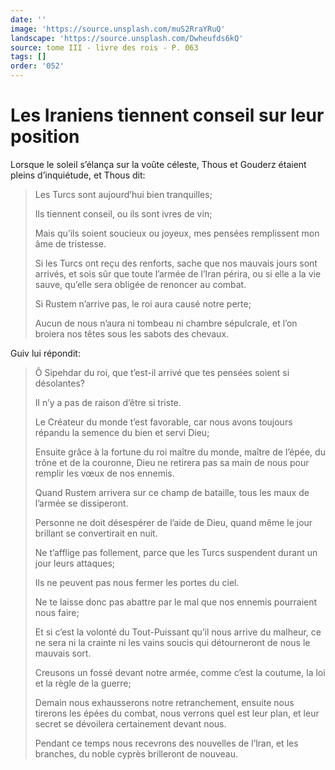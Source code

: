 ```yaml
---
date: ''
image: 'https://source.unsplash.com/muS2RraYRuQ'
landscape: 'https://source.unsplash.com/Dwheufds6kQ'
source: tome III - livre des rois - P. 063
tags: []
order: '052'
---
```


# Les Iraniens tiennent conseil sur leur position

Lorsque le soleil s’élança sur la voûte céleste, Thous et Gouderz étaient pleins d’inquiétude, et Thous dit:

> Les Turcs sont aujourd’hui bien tranquilles;
>
> Ils tiennent conseil, ou ils sont ivres de vin;
>
> Mais qu’ils soient soucieux ou joyeux, mes pensées remplissent mon âme de tristesse.
>
> Si les Turcs ont reçu des renforts, sache que nos mauvais jours sont arrivés, et sois sûr que toute l’armée de l’Iran périra, ou si elle a la vie sauve, qu’elle sera obligée de renoncer au combat.
>
> Si Rustem n’arrive pas, le roi aura causé notre perte;
>
> Aucun de nous n’aura ni tombeau ni chambre sépulcrale, et l’on broiera nos têtes sous les sabots des chevaux.

Guiv lui répondit:

> Ô Sipehdar du roi, que t’est-il arrivé que tes pensées soient si désolantes?
>
> Il n’y a pas de raison d’être si triste.
>
> Le Créateur du monde t’est favorable, car nous avons toujours répandu la semence du bien et servi Dieu;
>
> Ensuite grâce à la fortune du roi maître du monde, maître de l’épée, du trône et de la couronne, Dieu ne retirera pas sa main de nous pour remplir les vœux de nos ennemis.
>
> Quand Rustem arrivera sur ce champ de bataille, tous les maux de l’armée se dissiperont.
>
> Personne ne doit désespérer de l’aide de Dieu, quand même le jour brillant se convertirait en nuit.
>
> Ne t’afflige pas follement, parce que les Turcs suspendent durant un jour leurs attaques;
>
> Ils ne peuvent pas nous fermer les portes du ciel.
>
> Ne te laisse donc pas abattre par le mal que nos ennemis pourraient nous faire;
>
> Et si c’est la volonté du Tout-Puissant qu’il nous arrive du malheur, ce ne sera ni la crainte ni les vains soucis qui détourneront de nous le mauvais sort.
>
> Creusons un fossé devant notre armée, comme c’est la coutume, la loi et la règle de la guerre;
>
> Demain nous exhausserons notre retranchement, ensuite nous tirerons les épées du combat, nous verrons quel est leur plan, et leur secret se dévoilera certainement devant nous.
>
> Pendant ce temps nous recevrons des nouvelles de l’lran, et les branches, du noble cyprès brilleront de nouveau.
